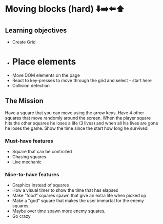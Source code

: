 # Moving blocks (hard) ⬇️➡️⬅️⬆️

## Learning objectives

- Create Grid
- Place elements
  ===========
- Move DOM elements on the page
- React to key-presses to move through the grid and select - start here
- Collision detection

## The Mission

Have a square that you can move using the arrow keys.
Have 4 other squares that move randomly around the screen.
When the player square hits the other squares he loses a life (3 lives) and when all his lives are gone he loses the game.
Show the time since the start how long he survived.

### Must-have features

- Square that can be controlled
- Chasing squares
- Live mechanic

### Nice-to-have features

- Graphics instead of squares
- How a visual timer to show the time that has elapsed
- Make "food" squares spawn that give an extra life when picked up
- Make a "god" square that makes the user immortal for the enemy squares.
- Maybe over time spawn more enemy squares.
- Go crazy
